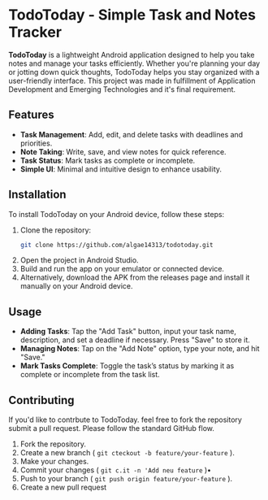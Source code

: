 # TodoToday - Simple Task and Notes Tracker

**TodoToday** is a lightweight Android application designed to help you take notes and manage your tasks efficiently. Whether you're planning your day or jotting down quick thoughts, TodoToday helps you stay organized with a user-friendly interface. This project was made in fulfillment of Application Development and Emerging Technologies and it's final requirement.

## Features
- **Task Management**: Add, edit, and delete tasks with deadlines and priorities.
- **Note Taking**: Write, save, and view notes for quick reference.
- **Task Status**: Mark tasks as complete or incomplete.
- **Simple UI**: Minimal and intuitive design to enhance usability.

## Installation

To install TodoToday on your Android device, follow these steps:

1. Clone the repository:
   ```bash
   git clone https://github.com/algae14313/todotoday.git
2. Open the project in Android Studio.
3. Build and run the app on your emulator or connected device.
4. Alternatively, download the APK from the releases page and install it manually on your Android device.

## Usage
- **Adding Tasks**: Tap the "Add Task" button, input your task name, description, and set a deadline if necessary. Press "Save" to store it.
- **Managing Notes**: Tap on the "Add Note" option, type your note, and hit "Save."
- **Mark Tasks Complete**: Toggle the task’s status by marking it as complete or incomplete from the task list.

## Contributing
If you'd like to contrbute to TodoToday. feel free to fork the repository submit a pull request. Please follow the standard GitHub flow.
1. Fork the repository.
2. Create a new branch ( `git cteckout -b feature/your-feature` ).
3. Make your changes.
4. Commit your changes ( `git c.it -n 'Add neu feature` )•
5. Push to your branch ( `git push origin feature/your-feature` ).
6. Create a new pull request





